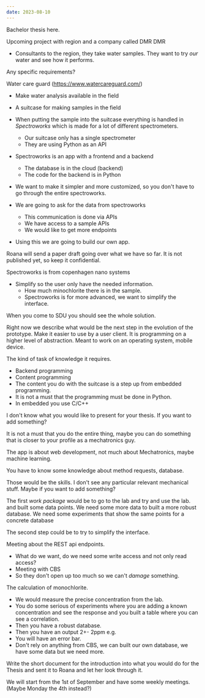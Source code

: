```yaml
---
date: 2023-08-10
---
```

Bachelor thesis here.

Upcoming project with region and a company called DMR
DMR
- Consultants to the region, they take water samples. They want to try *our* water and see how it performs.

Any specific requirements?

Water care guard (https://www.watercareguard.com/)
- Make water analysis available in the field
- A suitcase for making samples in the field
- When putting the sample into the suitcase everything is handled in *Spectroworks* which is made for a lot of different spectrometers.
	- Our suitcase only has a single spectrometer
	- They are using Python as an API

- Spectroworks is an app with a frontend and a backend
	- The database is in the cloud (backend)
	- The code for the backend is in Python
- We want to make it simpler and more customized, so you don't have to go through the entire spectroworks.
- We are going to ask for the data from spectroworks
	- This communication is done via APIs
	- We have access to a sample APIs
	- We would like to get more endpoints
- Using this we are going to build our own app.

Roana will send a paper draft going over what we have so far. It is not published yet, so keep it confidential.

Spectroworks is from copenhagen nano systems
- Simplify so the user only have the needed information.
	- How much minochlorite there is in the sample.
	- Spectroworks is for more advanced, we want to simplify the interface.

When you come to SDU you should see the whole solution.

Right now we describe what would be the next step in the evolution of the prototype. Make it easier to use by a user client.
It is programming on a higher level of abstraction. Meant to work on an operating system, mobile device.

The kind of task of knowledge it requires.
- Backend programming
- Content programming
- The content you do with the suitcase is a step up from embedded programming.
- It is not a must that the programming must be done in Python.
- In embedded you use C/C++

I don't know what you would like to present for your thesis.
If you want to add something?

It is not a must that you do the entire thing, maybe you can do something that is closer to your profile as a mechatronics guy.

The app is about web development, not much about Mechatronics, maybe machine learning.

You have to know some knowledge about method requests, database.

Those would be the skills.
I don't see any particular relevant mechanical stuff.
Maybe if you want to add something?

The first *work package* would be to go to the lab and try and use the lab. and built some data points.
We need some more data to built a more robust database.
We need some experiments that show the same points for a concrete database

The second step could be to try to simplify the interface.

Meeting about the REST api endpoints.
- What do we want, do we need some write access and not only read access?
- Meeting with CBS
- So they don't open up too much so we can't *damage* something.

The calculation of monochlorite.
- We would measure the precise concentration from the lab.
- You do some serious of experiments where you are adding a known concentration and see the response and you built a table where you can see a correlation.
- Then you have a robust database.
- Then you have an output 2+- 2ppm e.g.
- You will have an error bar.
- Don't rely on anything from CBS, we can built our own database, we have some data but we need more.

Write the short document for the introduction into what you would do for the Thesis and sent it to Roana and let her look through it.

We will start from the 1st of September and have some weekly meetings. (Maybe Monday the 4th instead?)